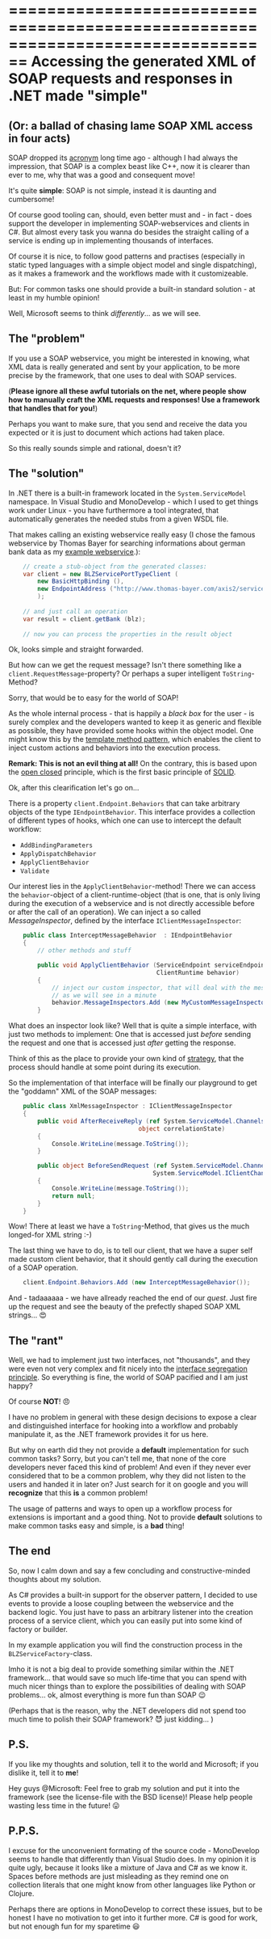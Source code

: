 ================================================================================
Accessing the generated XML of SOAP requests and responses in .NET made "simple"
================================================================================

(Or: a ballad of chasing lame SOAP XML access in four acts)
------------------------------------------------------------

SOAP dropped its [acronym](http://en.wikipedia.org/wiki/SOAP#History) long time 
ago - although I had always the impression, that SOAP is a complex beast like C++, 
now it is clearer than ever to me, why that was a good and consequent move!

It's quite **simple**: SOAP is not simple, instead it is daunting and cumbersome!

Of course good tooling can, should, even better must and - in fact - does 
support the developer in implementing SOAP-webservices and clients in C#. But 
almost every task you wanna do besides the straight calling of a service is 
ending up in implementing thousands of interfaces.

Of course it is nice, to follow good patterns and practises (especially in 
static typed languages with a simple object model and single dispatching), 
as it makes a framework and the workflows made with it customizeable. 

But: For common tasks one should provide a built-in standard solution - 
at least in my humble opinion!

Well, Microsoft seems to think *differently*... as we will see.


The "problem"
-------------

If you use a SOAP webservice, you might be interested in knowing, what XML data
is really generated and sent by your application, to be more precise by the
framework, that one uses to deal with SOAP services. 

(**Please ignore all these awful tutorials on the net, where people show how 
to manually craft the XML requests and responses! Use a framework that handles 
that for you!**)

Perhaps you want to make sure, that you send and receive the data you expected
or it is just to document which actions had taken place.

So this really sounds simple and rational, doesn't it?


The "solution"
--------------

In .NET there is a built-in framework located in the `System.ServiceModel`
namespace. In Visual Studio and MonoDevelop - which I used to get things work
under Linux - you have furthermore a tool integrated, that automatically 
generates the needed stubs from a given WSDL file.

That makes calling an existing webservice really easy (I chose the famous
webservice by Thomas Bayer for searching informations about german bank data
as my [example webservice](http://predic8.de/soap/blz-webservice.htm).):

```cs
    // create a stub-object from the generated classes:
    var client = new BLZServicePortTypeClient (
        new BasicHttpBinding (), 
        new EndpointAddress ("http://www.thomas-bayer.com/axis2/services/BLZService")
        );
    
    // and just call an operation
    var result = client.getBank (blz);
    
    // now you can process the properties in the result object
```

Ok, looks simple and straight forwarded. 

But how can we get the request message?
Isn't there something like a `client.RequestMessage`-property? Or perhaps
a super intelligent `ToString`-Method?

Sorry, that would be to easy for the world of SOAP!

As the whole internal process - that is happily a *black box* for the user - is 
surely complex and the developers wanted to keep it as generic and flexible 
as possible, they have provided some hooks within the object model. One might 
know this by the [template method pattern](http://en.wikipedia.org/wiki/Template_method_pattern),
which enables the client to inject custom actions and behaviors into the 
execution process.

**Remark: This is not an evil thing at all!** On the contrary, this is based
upon the [open closed](http://en.wikipedia.org/wiki/Open/closed_principle) 
principle, which is the first basic principle of 
[SOLID](http://en.wikipedia.org/wiki/SOLID_%28object-oriented_design%29).

Ok, after this clearification let's go on...

There is a property `client.Endpoint.Behaviors` that can take arbitrary objects
of the type `IEndpointBehavior`. This interface provides a collection of
different types of hooks, which one can use to intercept the default workflow:

- `AddBindingParameters`
- `ApplyDispatchBehavior`
- `ApplyClientBehavior`
- `Validate`

Our interest lies in the `ApplyClientBehavior`-method! There we can access the
``behavior``-object of a client-runtime-object (that is one, that is only living 
during the execution of a webservice and is not directly accessible before or
after the call of an operation). We can inject a so called *MessageInspector*,
defined by the interface `IClientMessageInspector`:

```cs
    public class InterceptMessageBehavior  : IEndpointBehavior
    {
        // other methods and stuff

        public void ApplyClientBehavior (ServiceEndpoint serviceEndpoint, 
                                         ClientRuntime behavior)
        {
            // inject our custom inspector, that will deal with the messages
            // as we will see in a minute
            behavior.MessageInspectors.Add (new MyCustomMessageInspector());
        }
```

What does an inspector look like? Well that is quite a simple interface, with
just two methods to implement: One that is accessed just *before* sending
the request and one that is accessed just *after* getting the response.

Think of this as the place to provide your own kind of 
[strategy](http://en.wikipedia.org/wiki/Strategy_pattern), that the 
process should handle at some point during its execution.

So the implementation of that interface will be finally our playground 
to get the "goddamn" XML of the SOAP messages:

```cs
    public class XmlMessageInspector : IClientMessageInspector
    {
        public void AfterReceiveReply (ref System.ServiceModel.Channels.Message message, 
                                    object correlationState)
        {
            Console.WriteLine(message.ToString());
        }

        public object BeforeSendRequest (ref System.ServiceModel.Channels.Message message, 
                                        System.ServiceModel.IClientChannel channel)
        {
            Console.WriteLine(message.ToString());
            return null;
        }
    }
```

Wow! There at least we have a ``ToString``-Method, that gives us the much
longed-for XML string :-)

The last thing we have to do, is to tell our client, that we have a super
self made custom client behavior, that it should gently call during the
execution of a SOAP operation.

```cs
    client.Endpoint.Behaviors.Add (new InterceptMessageBehavior());
```

And - tadaaaaaa - we have allready reached the end of our *quest*. Just fire up
the request and see the beauty of the prefectly shaped SOAP XML strings... 😍


The "rant"
----------

Well, we had to implement just two interfaces, not "thousands", and they were
even not very complex and fit nicely into the 
[interface segregation principle](http://en.wikipedia.org/wiki/Interface_segregation_principle).
So everything is fine, the world of SOAP pacified and I am just happy?

Of course **NOT**! 😠

I have no problem in general with these design decisions to expose a clear and 
distinguished interface for hooking into a workflow and probably manipulate it,
as the .NET framework provides it for us here.

But why on earth did they not provide a **default** implementation for such
common tasks? Sorry, but you can't tell me, that none of the core developers
never faced this kind of problem! And even if they never ever considered that
to be a common problem, why they did not listen to the users and handed it in
later on? Just search for it on google and you will **recognize** that 
this **is** a common problem!

The usage of patterns and ways to open up a workflow process for extensions is
important and a good thing. Not to provide **default** solutions to make
common tasks easy and simple, is a **bad** thing!


The end
-------

So, now I calm down and say a few concluding and constructive-minded thoughts 
about my solution.

As C# provides a built-in support for the observer pattern, I decided to use
events to provide a loose coupling between the webservice and the backend logic.
You just have to pass an arbitrary listener into the creation process of a 
service client, which you can easily put into some kind of factory or builder.

In my example application you will find the construction process in the
`BLZServiceFactory`-class.

Imho it is not a big deal to provide something similar within the .NET 
framework... that would save so much life-time that you can spend with much 
nicer things than to explore the possibilities of dealing with SOAP
problems... ok, almost everything is more fun than SOAP 😉 

(Perhaps that is the reason, why the .NET developers did not spend too much 
time to polish their SOAP framework? 😈 just kidding... )


P.S.
----

If you like my thoughts and solution, tell it to the world and Microsoft; if
you dislike it, tell it to **me**!

Hey guys @Microsoft: Feel free to grab my solution and put it into the 
framework (see the license-file with the BSD license)! 
Please help people wasting less time in the future! 😛


P.P.S.
------

I excuse for the unconvenient formating of the source code - MonoDevelop seems
to handle that differently than Visual Studio does. In my opinion it is
quite ugly, because it looks like a mixture of Java and C# as we know it.
Spaces before methods are just misleading as they remind one on collection
literals that one might know from other languages like Python or Clojure.

Perhaps there are options in MonoDevelop to correct these issues, but to be
honest I have no motivation to get into it further more. C# is good for work,
but not enough fun for my sparetime 😃
